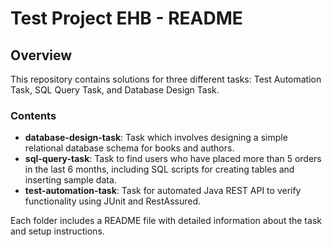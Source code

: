 # Test Project EHB - README

## Overview
This repository contains solutions for three different tasks: Test Automation Task, SQL Query Task, and Database Design Task.

### Contents
- **database-design-task**: Task which involves designing a simple relational database schema for books and authors.
- **sql-query-task**: Task to find users who have placed more than 5 orders in the last 6 months, including SQL scripts for creating tables and inserting sample data.
- **test-automation-task**: Task for automated Java REST API to verify functionality using JUnit and RestAssured.

Each folder includes a README file with detailed information about the task and setup instructions.
